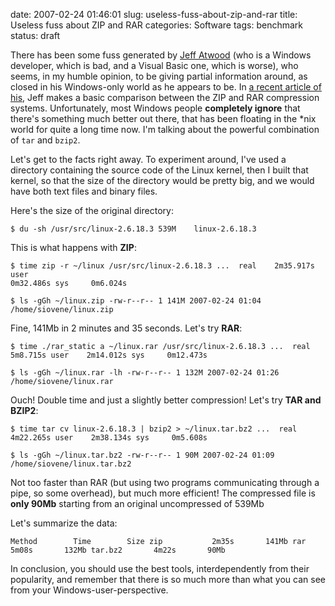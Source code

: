date: 2007-02-24 01:46:01
slug: useless-fuss-about-zip-and-rar
title: Useless fuss about ZIP and RAR
categories: Software
tags: benchmark
status: draft

There has been some fuss generated by [Jeff
Atwood](http://www.codinghorror.com/blog/archives/000021.html) (who is a
Windows developer, which is bad, and a Visual Basic one, which is worse), who
seems, in my humble opinion, to be giving partial information around, as closed
in his Windows-only world as he appears to be. In [a recent article of
his](http://www.codinghorror.com/blog/archives/000798.html), Jeff makes a basic
comparison between the ZIP and RAR compression systems. Unfortunately, most
Windows people **completely ignore** that there's something much better out
there, that has been floating in the *nix world for quite a long time now. I'm
talking about the powerful combination of `tar` and `bzip2`.

Let's get to the facts right away. To experiment around, I've used a directory
containing the source code of the Linux kernel, then I built that kernel, so
that the size of the directory would be pretty big, and we would have both text
files and binary files.

Here's the size of the original directory:

    $ du -sh /usr/src/linux-2.6.18.3 539M    linux-2.6.18.3

This is what happens with **ZIP**:

    $ time zip -r ~/linux /usr/src/linux-2.6.18.3 ...  real    2m35.917s user
    0m32.486s sys     0m6.024s

    $ ls -gGh ~/linux.zip -rw-r--r-- 1 141M 2007-02-24 01:04
    /home/siovene/linux.zip

Fine, 141Mb in 2 minutes and 35 seconds. Let's try **RAR**:

    $ time ./rar_static a ~/linux.rar /usr/src/linux-2.6.18.3 ...  real
    5m8.715s user    2m14.012s sys     0m12.473s

    $ ls -gGh ~/linux.rar -lh -rw-r--r-- 1 132M 2007-02-24 01:26
    /home/siovene/linux.rar

Ouch! Double time and just a slightly better compression! Let's try **TAR and
BZIP2**:

    $ time tar cv linux-2.6.18.3 | bzip2 > ~/linux.tar.bz2 ...  real
    4m22.265s user    2m38.134s sys     0m5.608s

    $ ls -gGh ~/linux.tar.bz2 -rw-r--r-- 1 90M 2007-02-24 01:09
    /home/siovene/linux.tar.bz2

Not too faster than RAR (but using two programs communicating through a pipe,
so some overhead), but much more efficient! The compressed file is **only
90Mb** starting from an original uncompressed of 539Mb

Let's summarize the data:

    Method        Time        Size zip           2m35s       141Mb rar
    5m08s       132Mb tar.bz2       4m22s       90Mb

In conclusion, you should use the best tools, interdependently from their
popularity, and remember that there is so much more than what you can see from
your Windows-user-perspective.
